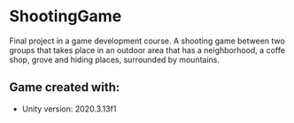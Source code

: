 # ShootingGame

Final project in a game development course.
A shooting game between two groups that takes place in an outdoor area that has a neighborhood, a coffe shop, grove and hiding places, surrounded by mountains.




## Game created with:
* Unity version: 2020.3.13f1 
